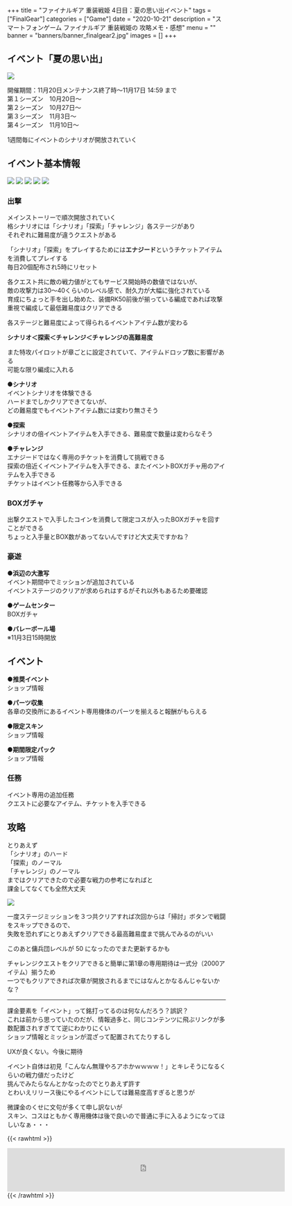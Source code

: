+++
title = "ファイナルギア 重装戦姫 4日目：夏の思い出イベント"
tags = ["FinalGear"]
categories = ["Game"]
date = "2020-10-21"
description = "スマートフォンゲーム ファイナルギア 重装戦姫の 攻略メモ・感想"
menu = ""
banner = "banners/banner_finalgear2.jpg"
images = []
+++

<!--more-->

## イベント「夏の思い出」
<img src="/images/2020/finalgear/memory_from_summer/mfs-01.png" />  

開催期間：11月20日メンテナンス終了時～11月17日 14:59 まで  
第１シーズン　10月20日～  
第２シーズン　10月27日～  
第３シーズン　11月3日～  
第４シーズン　11月10日～  

1週間毎にイベントのシナリオが開放されていく  

## イベント基本情報 
<img src="/images/2020/finalgear/memory_from_summer/mfs-02.png" />  
<img src="/images/2020/finalgear/memory_from_summer/mfs-03.png" />  
<img src="/images/2020/finalgear/memory_from_summer/mfs-04.png" />  
<img src="/images/2020/finalgear/memory_from_summer/mfs-05.png" />  
<img src="/images/2020/finalgear/memory_from_summer/mfs-06.png" />  


### 出撃
メインストーリーで順次開放されていく  
格シナリオには「シナリオ」「探索」「チャレンジ」各ステージがあり  
それぞれに難易度が違うクエストがある  

「シナリオ」「探索」をプレイするためには**エナジード**というチケットアイテムを消費してプレイする  
毎日20個配布され5時にリセット  

各クエスト共に敵の戦力値がとてもサービス開始時の数値ではないが、  
敵の攻撃力は30～40くらいのレベル感で、耐久力が大幅に強化されている  
育成にちょっと手を出し始めた、装備RK50前後が揃っている編成であれば攻撃重視で編成して最低難易度はクリアできる  

各ステージと難易度によって得られるイベントアイテム数が変わる  

**シナリオ＜探索＜チャレンジ＜チャレンジの高難易度**  

また特攻パイロットが章ごとに設定されていて、アイテムドロップ数に影響がある  
可能な限り編成に入れる  

**●シナリオ**  
イベントシナリオを体験できる  
ハードまでしかクリアできてないが、  
どの難易度でもイベントアイテム数には変わり無さそう  

**●探索**  
シナリオの倍イベントアイテムを入手できる、難易度で数量は変わらなそう  

**●チャレンジ**  
エナジードではなく専用のチケットを消費して挑戦できる  
探索の倍近くイベントアイテムを入手できる、またイベントBOXガチャ用のアイテムを入手できる  
チケットはイベント任務等から入手できる  

### BOXガチャ  
出撃クエストで入手したコインを消費して限定コスが入ったBOXガチャを回すことができる  
ちょっと入手量とBOX数があってないんですけど大丈夫ですかね？  

### 豪遊  

**●浜辺の大激写**  
イベント期間中でミッションが追加されている  
イベントステージのクリアが求められはするがそれ以外もあるため要確認  

**●ゲームセンター**  
BOXガチャ  

**●バレーボール場**  
※11月3日15時開放  

## イベント
**●推奨イベント**  
ショップ情報  

**●パーツ収集**  
各章の交換所にあるイベント専用機体のパーツを揃えると報酬がもらえる  

**●限定スキン**  
ショップ情報  

**●期間限定パック**  
ショップ情報  

### 任務
イベント専用の追加任務  
クエストに必要なアイテム、チケットを入手できる  

## 攻略
とりあえず  
「シナリオ」のハード  
「探索」のノーマル  
「チャレンジ」のノーマル  
まではクリアできたので必要な戦力の参考になればと  
課金してなくても全然大丈夫  

<img src="/images/2020/finalgear/memory_from_summer/mfs-07.png" />  

一度ステージミッションを３つ共クリアすれば次回からは「掃討」ボタンで戦闘をスキップできるので、  
失敗を恐れずにとりあえずクリアできる最高難易度まで挑んでみるのがいい  

このあと傭兵団レベルが 50 になったのでまた更新するかも  

チャレンジクエストをクリアできると簡単に第1章の専用期待は一式分（2000アイテム）揃うため  
一つでもクリアできれば次章が開放されるまでにはなんとかなるんじゃないかな？  

---

課金要素を「イベント」って銘打ってるのは何なんだろう？誤訳？  
これは前から思っていたのだが、情報過多と、同じコンテンツに飛ぶリンクが多数配置されすぎてて逆にわかりにくい  
ショップ情報とミッションが混ざって配置されてたりするし  

UXが良くない。今後に期待

イベント自体は初見「こんなん無理やろアホかｗｗｗｗ！」とキレそうになるくらいの戦力値だったけど  
挑んでみたらなんとかなったのでとりあえず許す  
とわいえリリース後にやるイベントにしては難易度高すぎると思うが  

微課金のくせに文句が多くて申し訳ないが  
スキン、コスはともかく専用機体は後で良いので普通に手に入るようになってほしいなぁ・・・  

{{< rawhtml >}} 
<div style="text-align: center;;">
<iframe src="https://rcm-fe.amazon-adsystem.com/e/cm?o=9&p=293&l=ur1&category=amazonrotate&f=ifr&linkID=d69db1f209bc15798210ca62263bede2&t=sinokyoufu-22&tracking_id=sinokyoufu-22" width="640" height="100" scrolling="no" border="0" marginwidth="0" style="border:none;" frameborder="0"></iframe>
</div>
{{< /rawhtml >}}
